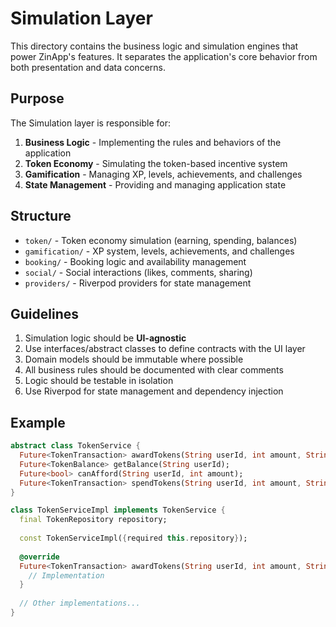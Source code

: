 # Simulation Layer

This directory contains the business logic and simulation engines that power ZinApp's features. It separates the application's core behavior from both presentation and data concerns.

## Purpose

The Simulation layer is responsible for:

1. **Business Logic** - Implementing the rules and behaviors of the application
2. **Token Economy** - Simulating the token-based incentive system
3. **Gamification** - Managing XP, levels, achievements, and challenges
4. **State Management** - Providing and managing application state

## Structure

- `token/` - Token economy simulation (earning, spending, balances)
- `gamification/` - XP system, levels, achievements, and challenges
- `booking/` - Booking logic and availability management
- `social/` - Social interactions (likes, comments, sharing)
- `providers/` - Riverpod providers for state management

## Guidelines

1. Simulation logic should be **UI-agnostic**
2. Use interfaces/abstract classes to define contracts with the UI layer
3. Domain models should be immutable where possible
4. All business rules should be documented with clear comments
5. Logic should be testable in isolation
6. Use Riverpod for state management and dependency injection

## Example

```dart
abstract class TokenService {
  Future<TokenTransaction> awardTokens(String userId, int amount, String reason);
  Future<TokenBalance> getBalance(String userId);
  Future<bool> canAfford(String userId, int amount);
  Future<TokenTransaction> spendTokens(String userId, int amount, String purpose);
}

class TokenServiceImpl implements TokenService {
  final TokenRepository repository;
  
  const TokenServiceImpl({required this.repository});
  
  @override
  Future<TokenTransaction> awardTokens(String userId, int amount, String reason) async {
    // Implementation
  }
  
  // Other implementations...
}
